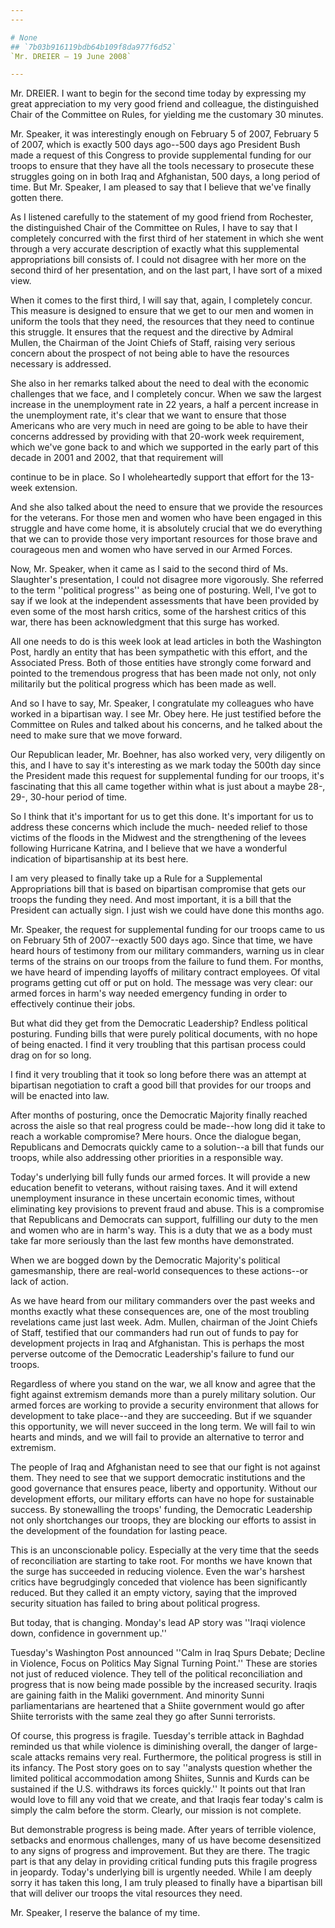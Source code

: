 ```yaml
---
---

# None
## `7b03b916119bdb64b109f8da977f6d52`
`Mr. DREIER — 19 June 2008`

---
```



Mr. DREIER. I want to begin for the second time today by expressing 
my great appreciation to my very good friend and colleague, the 
distinguished Chair of the Committee on Rules, for yielding me the 
customary 30 minutes.

Mr. Speaker, it was interestingly enough on February 5 of 2007, 
February 5 of 2007, which is exactly 500 days ago--500 days ago 
President Bush made a request of this Congress to provide supplemental 
funding for our troops to ensure that they have all the tools necessary 
to prosecute these struggles going on in both Iraq and Afghanistan, 500 
days, a long period of time. But Mr. Speaker, I am pleased to say that 
I believe that we've finally gotten there.

As I listened carefully to the statement of my good friend from 
Rochester, the distinguished Chair of the Committee on Rules, I have to 
say that I completely concurred with the first third of her statement 
in which she went through a very accurate description of exactly what 
this supplemental appropriations bill consists of. I could not disagree 
with her more on the second third of her presentation, and on the last 
part, I have sort of a mixed view.

When it comes to the first third, I will say that, again, I 
completely concur. This measure is designed to ensure that we get to 
our men and women in uniform the tools that they need, the resources 
that they need to continue this struggle. It ensures that the request 
and the directive by Admiral Mullen, the Chairman of the Joint Chiefs 
of Staff, raising very serious concern about the prospect of not being 
able to have the resources necessary is addressed.

She also in her remarks talked about the need to deal with the 
economic challenges that we face, and I completely concur. When we saw 
the largest increase in the unemployment rate in 22 years, a half a 
percent increase in the unemployment rate, it's clear that we want to 
ensure that those Americans who are very much in need are going to be 
able to have their concerns addressed by providing with that 20-work 
week requirement, which we've gone back to and which we supported in 
the early part of this decade in 2001 and 2002, that that requirement 
will


continue to be in place. So I wholeheartedly support that effort for 
the 13-week extension.

And she also talked about the need to ensure that we provide the 
resources for the veterans. For those men and women who have been 
engaged in this struggle and have come home, it is absolutely crucial 
that we do everything that we can to provide those very important 
resources for those brave and courageous men and women who have served 
in our Armed Forces.

Now, Mr. Speaker, when it came as I said to the second third of Ms. 
Slaughter's presentation, I could not disagree more vigorously. She 
referred to the term ''political progress'' as being one of posturing. 
Well, I've got to say if we look at the independent assessments that 
have been provided by even some of the most harsh critics, some of the 
harshest critics of this war, there has been acknowledgment that this 
surge has worked.

All one needs to do is this week look at lead articles in both the 
Washington Post, hardly an entity that has been sympathetic with this 
effort, and the Associated Press. Both of those entities have strongly 
come forward and pointed to the tremendous progress that has been made 
not only, not only militarily but the political progress which has been 
made as well.

And so I have to say, Mr. Speaker, I congratulate my colleagues who 
have worked in a bipartisan way. I see Mr. Obey here. He just testified 
before the Committee on Rules and talked about his concerns, and he 
talked about the need to make sure that we move forward.

Our Republican leader, Mr. Boehner, has also worked very, very 
diligently on this, and I have to say it's interesting as we mark today 
the 500th day since the President made this request for supplemental 
funding for our troops, it's fascinating that this all came together 
within what is just about a maybe 28-, 29-, 30-hour period of time.

So I think that it's important for us to get this done. It's 
important for us to address these concerns which include the much-
needed relief to those victims of the floods in the Midwest and the 
strengthening of the levees following Hurricane Katrina, and I believe 
that we have a wonderful indication of bipartisanship at its best here.

I am very pleased to finally take up a Rule for a Supplemental 
Appropriations bill that is based on bipartisan compromise that gets 
our troops the funding they need. And most important, it is a bill that 
the President can actually sign. I just wish we could have done this 
months ago.

Mr. Speaker, the request for supplemental funding for our troops came 
to us on February 5th of 2007--exactly 500 days ago. Since that time, 
we have heard hours of testimony from our military commanders, warning 
us in clear terms of the strains on our troops from the failure to fund 
them. For months, we have heard of impending layoffs of military 
contract employees. Of vital programs getting cut off or put on hold. 
The message was very clear: our armed forces in harm's way needed 
emergency funding in order to effectively continue their jobs.

But what did they get from the Democratic Leadership? Endless 
political posturing. Funding bills that were purely political 
documents, with no hope of being enacted. I find it very troubling that 
this partisan process could drag on for so long.

I find it very troubling that it took so long before there was an 
attempt at bipartisan negotiation to craft a good bill that provides 
for our troops and will be enacted into law.

After months of posturing, once the Democratic Majority finally 
reached across the aisle so that real progress could be made--how long 
did it take to reach a workable compromise? Mere hours. Once the 
dialogue began, Republicans and Democrats quickly came to a solution--a 
bill that funds our troops, while also addressing other priorities in a 
responsible way.

Today's underlying bill fully funds our armed forces. It will provide 
a new education benefit to veterans, without raising taxes. And it will 
extend unemployment insurance in these uncertain economic times, 
without eliminating key provisions to prevent fraud and abuse. This is 
a compromise that Republicans and Democrats can support, fulfilling our 
duty to the men and women who are in harm's way. This is a duty that we 
as a body must take far more seriously than the last few months have 
demonstrated.

When we are bogged down by the Democratic Majority's political 
gamesmanship, there are real-world consequences to these actions--or 
lack of action.

As we have heard from our military commanders over the past weeks and 
months exactly what these consequences are, one of the most troubling 
revelations came just last week. Adm. Mullen, chairman of the Joint 
Chiefs of Staff, testified that our commanders had run out of funds to 
pay for development projects in Iraq and Afghanistan. This is perhaps 
the most perverse outcome of the Democratic Leadership's failure to 
fund our troops.

Regardless of where you stand on the war, we all know and agree that 
the fight against extremism demands more than a purely military 
solution. Our armed forces are working to provide a security 
environment that allows for development to take place--and they are 
succeeding. But if we squander this opportunity, we will never succeed 
in the long term. We will fail to win hearts and minds, and we will 
fail to provide an alternative to terror and extremism.

The people of Iraq and Afghanistan need to see that our fight is not 
against them. They need to see that we support democratic institutions 
and the good governance that ensures peace, liberty and opportunity. 
Without our development efforts, our military efforts can have no hope 
for sustainable success. By stonewalling the troops' funding, the 
Democratic Leadership not only shortchanges our troops, they are 
blocking our efforts to assist in the development of the foundation for 
lasting peace.

This is an unconscionable policy. Especially at the very time that 
the seeds of reconciliation are starting to take root. For months we 
have known that the surge has succeeded in reducing violence. Even the 
war's harshest critics have begrudgingly conceded that violence has 
been significantly reduced. But they called it an empty victory, saying 
that the improved security situation has failed to bring about 
political progress.

But today, that is changing. Monday's lead AP story was ''Iraqi 
violence down, confidence in government up.''

Tuesday's Washington Post announced ''Calm in Iraq Spurs Debate; 
Decline in Violence, Focus on Politics May Signal Turning Point.'' 
These are stories not just of reduced violence. They tell of the 
political reconciliation and progress that is now being made possible 
by the increased security. Iraqis are gaining faith in the Maliki 
government. And minority Sunni parliamentarians are heartened that a 
Shiite government would go after Shiite terrorists with the same zeal 
they go after Sunni terrorists.

Of course, this progress is fragile. Tuesday's terrible attack in 
Baghdad reminded us that while violence is diminishing overall, the 
danger of large-scale attacks remains very real. Furthermore, the 
political progress is still in its infancy. The Post story goes on to 
say ''analysts question whether the limited political accommodation 
among Shiites, Sunnis and Kurds can be sustained if the U.S. withdraws 
its forces quickly.'' It points out that Iran would love to fill any 
void that we create, and that Iraqis fear today's calm is simply the 
calm before the storm. Clearly, our mission is not complete.

But demonstrable progress is being made. After years of terrible 
violence, setbacks and enormous challenges, many of us have become 
desensitized to any signs of progress and improvement. But they are 
there. The tragic part is that any delay in providing critical funding 
puts this fragile progress in jeopardy. Today's underlying bill is 
urgently needed. While I am deeply sorry it has taken this long, I am 
truly pleased to finally have a bipartisan bill that will deliver our 
troops the vital resources they need.

Mr. Speaker, I reserve the balance of my time.